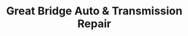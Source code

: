 ---
title: "Great Bridge Auto & Transmission Repair"
url: /chesapeake/great-bridge-auto-und-transmission-repair/
shop: Autowerkstatt
---
